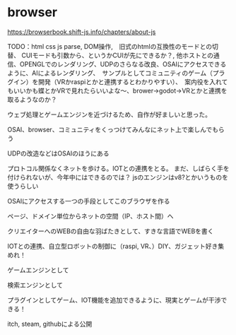 # browser
https://browserbook.shift-js.info/chapters/about-js
<p>
  TODO：html css js parse, DOM操作,　旧式のhtmlの互換性のモードとの切替、 CUIモードも引数から、というかCUIが先にできるか？, 他ホストとの通信、OPENGLでのレンダリング、UDPのさらなる改良、OSAIにアクセスできるように、AIによるレンダリング、　サンプルとしてコミュニティのゲーム（プラグイン）を開発（VRかraspiとかと連携するとわかりやすい）、　案内役を入れてもいいかも蝶とかVRで見れたらいいよな～、brower->godot->VRとかと連携を取るようなのか？
<p>
ウェブ処理とゲームエンジンを近づけるため、自作が好ましいと思った。
<p>
OSAI、browser、コミュニティをくっつけてみんなにネット上で楽しんでもらう
<p>
UDPの改造などはOSAIのほうにある
<p>
プロトコル関係なくネットを歩ける。IOTとの連携をとる。
まだ、しばらく手を付けられないが、今年中にはできるのでは？
jsのエンジンはv8?とかいうものを使うらしい
<p>
OSAIにアクセスする一つの手段としてこのブラウザを作る
<p>
ページ、ドメイン単位からネットの空間（IP、ホスト間）へ
<p>
クリエイターへのWEBの自由な羽ばたきとして、すきな言語でWEBを書く
<p>
IOTとの連携、自立型ロボットの制御に（raspi, VR、）DIY、ガジェット好き集めれ！
<p>
ゲームエンジンとして
<p>
検索エンジンとして
<p>
プラグインとしてゲーム、IOT機能を追加できるように、現実とゲームが干渉できる！
<p>
itch, steam, githubによる公開
